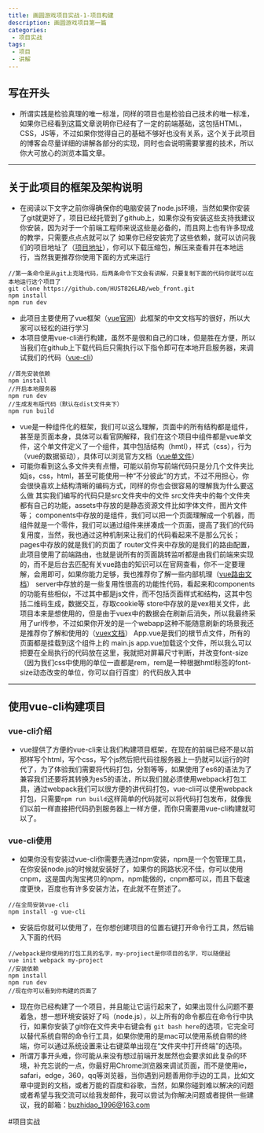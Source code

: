 ```yaml
---
title: 画圆游戏项目实战-1-项目构建
description: 画圆游戏项目第一篇
categories:
 - 项目实战
tags:
 - 项目
 - 讲解
---
```

## 写在开头
* 所谓实践是检验真理的唯一标准，同样的项目也是检验自己技术的唯一标准，如果你已经看到这篇文章说明你已经有了一定的前端基础，这包括HTML，CSS，JS等，不过如果你觉得自己的基础不够好也没有关系，这个关于此项目的博客会尽量详细的讲解各部分的实现，同时也会说明需要掌握的技术，所以你大可放心的浏览本篇文章。
- - - -
## 关于此项目的框架及架构说明
* 在阅读以下文字之前你得确保你的电脑安装了node.js环境，当然如果你安装了git就更好了，项目已经托管到了github上，如果你没有安装这些支持我建议你安装，因为对于一个前端工程师来说这些是必备的，而且网上也有许多现成的教学，只需要点点点就可以了
如果你已经安装完了这些依赖，就可以访问我们的项目地址了（[项目地址](https://github.com/HUST826LAB/web_front.git)），你可以下载压缩包，解压来查看并在本地运行，当然我更推荐你使用下面的方式来运行
```
//第一条命令是从git上克隆代码，后两条命令下文会有讲解，只要复制下面的代码你就可以在本地运行这个项目了
git clone https://github.com/HUST826LAB/web_front.git
npm install
npm run dev 
```
* 此项目主要使用了vue框架（[vue官网](https://cn.vuejs.org/)）此框架的中文文档写的很好，所以大家可以轻松的进行学习
* 本项目使用vue-cli进行构建，虽然不是很和自己的口味，但是胜在方便，所以当我们在github上下载代码后只需执行以下指令即可在本地开启服务器，来调试我们的代码（[vue-cli](https://cn.vuejs.org/v2/guide/deployment.html)）
```shell
//首先安装依赖
npm install
//开启本地服务器
npm run dev
//生成发布版代码（默认在dist文件夹下）
npm run build
```
* vue是一种组件化的框架，我们可以这么理解，页面中的所有结构都是组件，甚至是页面本身，具体可以看官网解释，我们在这个项目中组件都是vue单文件，这个单文件定义了一个组件，其中包括结构（hmtl），样式（css），行为（vue的数据驱动），具体可以浏览官方文档（[vue单文件](https://cn.vuejs.org/v2/guide/single-file-components.html)）
* 可能你看到这么多文件夹有点懵，可能以前你写前端代码只是分几个文件夹比如js，css，html，甚至可能使用一种“不分彼此”的方式，不过不用担心，你会很快喜欢上结构清晰的编码方式，同样的你也会很容易的理解我为什么要这么做
其实我们编写的代码只是src文件夹中的文件
src文件夹中的每个文件夹都有自己的功能，assets中存放的是静态资源文件比如字体文件，图片文件等；
components中存放的是组件，我们可以把一个页面理解成一个机器，而组件就是一个零件，我们可以通过组件来拼凑成一个页面，提高了我们的代码复用度，当然，我也通过这种机制来让我们的代码看起来不是那么冗长；
pages中存放的就是我们的页面了
router文件夹中存放的是我们的路由配置，此项目使用了前端路由，也就是说所有的页面跳转监听都是由我们前端来实现的，而不是后台去匹配有关vue路由的知识可以在官网查看，你不一定要理解，会用即可，如果你能力足够，我也推荐你了解一些内部机理（[vue路由文档](https://router.vuejs.org/zh-cn/)）
server中存放的是一些复用性很高的功能性代码，看起来和components的功能有些相似，不过其中都是js文件，而不包括页面样式和结构，这其中包括二维码生成，数据交互，存取cookie等
store中存放的是vex相关文件，此项目本来是想使用的，但是由于vuex中的数据会在刷新后消失，所以我最终采用了url传参，不过如果你开发的是一个webapp这种不能随意刷新的场景我还是推荐你了解和使用的（[vuex文档](https://vuex.vuejs.org/zh-cn/)）
App.vue是我们的根节点文件，所有的页面都是挂载到这个组件上的
main.js app.vue加载这个文件，所以我么可以把要在全局执行的代码放在这里，我就把对屏幕尺寸判断，并改变font-size（因为我们css中使用的单位一直都是rem，rem是一种根据hmtl标签的font-size动态改变的单位，你可以自行百度）的代码放入其中
- - - -
## 使用vue-cli构建项目
### vue-cli介绍
* vue提供了方便的vue-cli来让我们构建项目框架，在现在的前端已经不是以前那样写个html，写个css，写个js然后把代码往服务器上一扔就可以运行的时代了，为了体验我们需要将代码打包，分割等等，如果使用了es6的语法为了兼容我们还要将其转换为es5的语法，所以我们就必须使用webpack打包工具，通过webpack我们可以很方便的讲代码打包，vue-cli可以使用webpack打包，只需要`npm run build`这样简单的代码就可以将代码打包发布，就像我们以前一样直接把代码扔到服务器上一样方便，而你只需要用vue-cli构建就可以了。
### vue-cli使用
* 如果你没有安装过vue-cli你需要先通过npm安装，npm是一个包管理工具，在你安装node.js的时候就安装好了，如果你的网路状况不佳，你可以使用cnpm，这是国内淘宝拷贝的npm，npm能做的，cnpm都可以，而且下载速度更快，百度也有许多安装方法，在此就不在赘述了。
```
//在全局安装vue-cli
npm install -g vue-cli
```
* 安装后你就可以使用了，在你想创建项目的位置右键打开命令行工具，然后输入下面的代码
```
//webpack是你使用的打包工具的名字，my-projiect是你项目的名字，可以随便起
vue init webpack my-project
//安装依赖
npm install
npm run dev
//现在你可以看到你构建的页面了
```
* 现在你已经构建了一个项目，并且能让它运行起来了，如果出现什么问题不要着急，想一想环境安装好了吗（node.js），以上所有的命令都应在命令行中执行，如果你安装了git你在文件夹中右键会有 `git bash here`的选项，它完全可以替代系统自带的命令行工具，如果你使用的是mac可以使用系统自带的终端，你可以通过系统设置来让右键菜单出现在“文件夹中打开终端”的选项。
* 所谓万事开头难，你可能从来没有想过前端开发居然也会要求如此复杂的环境，补充忘说的一点，你最好用Chrome浏览器来调试页面，而不是使用ie，safari，edge，360，qq等浏览器，当你遇到问题善用你手边的工具，比如文章中提到的文档，或者万能的百度和谷歌，当然，如果你碰到难以解决的问题或者希望与我交流可以给我发邮件，我可以尝试为你解决问题或者提供一些建议，我的邮箱：buzhidao_1996@163.com









#项目实战